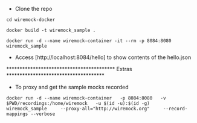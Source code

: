 * Clone the repo

```
cd wiremock-docker

docker build -t wiremock_sample .

docker run -d --name wiremock-container -it --rm -p 8084:8080 wiremock_sample
```


* Access [http://localhost:8084/hello] to show contents of the hello.json


***************************************** Extras *************************************

* To proxy and get the sample mocks recorded

 `docker run -d --name wiremock-container   -p 8084:8080   -v $PWD/recordings:/home/wiremock   -u $(id -u):$(id -g)   wiremock_sample     --proxy-all="http://wiremock.org"     --record-mappings --verbose`


